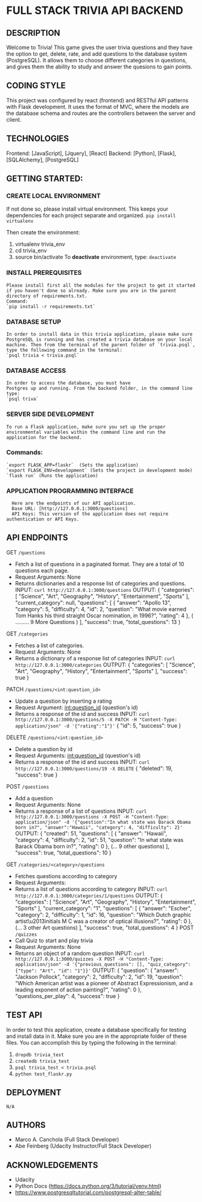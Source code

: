 # FULL STACK TRIVIA API BACKEND

## DESCRIPTION
  Welcome to Trivia! This game gives the user trivia questions and they have the option to get, delete, rate, and add questions to the database system (PostgreSQL). It allows them to choose different categories in questions, and gives them the ability to study and answer the quesions to gain points.

## CODING STYLE
  This project was configured by react (frontend) and RESTful API patterns with Flask development. It uses the format of MVC, where the models are the database schema and routes are the controllers between the server and client.

## TECHNOLOGIES
  Frontend: [JavaScript], [Jquery], [React]
  Backend: [Python], [Flask], [SQLAlchemy], [PostgreSQL]

## GETTING STARTED:

  ### CREATE LOCAL ENVIRONMENT
  If not done so, please install virtual environment. This keeps your dependencies for each project separate and organized.
  `pip install virtualenv`

  Then create the environment:
  1. virtualenv trivia_env
  2. cd trivia_env
  3. source bin/activate
  To **deactivate** environment, type: `deactivate`

  ### INSTALL PREREQUISITES
    Please install first all the modules for the project to get it started if you haven't done so already. Make sure you are in the parent directory of requirements.txt.
    Command:
    `pip install -r requirements.txt`

  ### DATABASE SETUP
    In order to install data in this trivia application, please make sure
    PostgreSQL is running and has created a trivia database on your local
    machine. Then from the terminal of the parent folder of `trivia.psql`,
    type the following command in the terminal:
    `psql trivia < trivia.psql`


  ### DATABASE ACCESS
    In order to access the database, you must have
    Postgres up and running. From the backend folder, in the command line type:
    `psql triva`

  ### SERVER SIDE DEVELOPMENT
    To run a Flask application, make sure you set up the proper environmental variables within the command line and run the application for the backend.

  ### Commands:
    `export FLASK_APP=flaskr`  (Sets the application)
    `export FLASK_ENV=development` (Sets the project in development mode)
    `flask run` (Runs the application)

  ### APPLICATION PROGRAMMING INTERFACE
      Here are the endpoints of our API application.
      Base URL: [http://127.0.0.1:3000/questions]
      API Keys: This version of the application does not require authentication or API Keys.

## API ENDPOINTS
  GET `/questions`
  - Fetch a list of questions in a paginated format. They are a total of 10 questions each page.
  - Request Arguments: None
  - Returns dictionaries and a response list of categories and questions.
    INPUT: `curl http://127.0.0.1:3000/questions`
    OUTPUT:
    {
      "categories": [
        "Science",
        "Art",
        "Geography",
        "History",
        "Entertainment",
        "Sports"
      ],
      "current_category": null,
      "questions": [
        {
          "answer": "Apollo 13",
          "category": 5,
          "difficulty": 4,
          "id": 2,
          "question": "What movie earned Tom Hanks his third straight Oscar nomination, in 1996?",
          "rating": 4
        },
        ( ......... 9 More Questions )
        ],
        "success": true,
        "total_questions": 13
      }


  GET  `/categories`
  - Fetches a list of categories.
  - Request Arguments: None
  - Returns a dictionary of a response list of categories
    INPUT: `curl http://127.0.0.1:3000/categories`
    OUTPUT:
      {
        "categories": [
          "Science",
          "Art",
          "Geography",
          "History",
          "Entertainment",
          "Sports"
        ],
        "success": true
      }

  PATCH `/questions/<int:question_id>`
  - Update a question by inserting a rating
  - Request Argument: <int:question_id> (question's id)
  - Returns a response of the id and success
    INPUT: `curl http://127.0.0.1:3000/questions/5 -X PATCH -H "Content-Type: application/json" -d '{"rating":"1"}'`
    {
      "id": 5,
      "success": true
    }

  DELETE `/questions/<int:question_id>`
  - Delete a question by id
  - Request Arguments: <int:question_id> (question's id)
  - Returns a response of the id and success
    INPUT: `curl http://127.0.0.1:3000/questions/19 -X DELETE`
    {
      "deleted": 19,
      "success": true
    }

  POST `/questions`
  - Add a question
  - Request Arguments: None
  - Returns a response of a list of questions
    INPUT: `curl http://127.0.0.1:3000/questions -X POST -H "Content-Type: application/json" -d '{"question":"In what state was Barack Obama born in?", "answer":"Hawaii", "category": 4, "difficulty": 2}'`
    OUTPUT:
    {
      "created": 51,
      "questions": [
        {
          "answer": "Hawaii",
          "category": 4,
          "difficulty": 2,
          "id": 51,
          "question": "In what state was Barack Obama born in?",
          "rating": 0
        },
        (... 9 other questions)
      ],
      "success": true,
      "total_questions": 10
    }


  GET `/categories/<category>/questions`
  - Fetches questions according to category
  - Request Arguments: <category>
  - Returns a list of questions according to category
    INPUT: `curl http://127.0.0.1:3000/categories/1/questions`
    OUTPUT:
    {
      "categories": [
        "Science",
        "Art",
        "Geography",
        "History",
        "Entertainment",
        "Sports"
      ],
      "current_category": "1",
      "questions": [
        {
          "answer": "Escher",
          "category": 2,
          "difficulty": 1,
          "id": 16,
          "question": "Which Dutch graphic artist\u2013initials M C was a creator of optical illusions?",
          "rating": 0
        },
        (... 3 other Art questions)
      ],
      "success": true,
      "total_questions": 4
    }
  POST `/quizzes`
  - Call Quiz to start and play trivia
  - Request Arguments: None
  - Returns an object of a random question
    INPUT: `curl http://127.0.0.1:3000/quizzes -X POST -H "Content-Type: application/json" -d '{"previous_questions": [], "quiz_category": {"type": "Art", "id": "1"}}'`
  OUTPUT:
  {
    "question": {
      "answer": "Jackson Pollock",
      "category": 2,
      "difficulty": 2,
      "id": 19,
      "question": "Which American artist was a pioneer of Abstract Expressionism, and a leading exponent of action painting?",
      "rating": 0
    },
    "questions_per_play": 4,
    "success": true
  }
## TEST API
  In order to test this application, create a database specifically for testing and install data in it. Make sure you are in the appropriate folder of these files. You can accomplish this by typing the following in the terminal:
  1.  `dropdb trivia_test`
  2. `createdb trivia_test`
  3. `psql trivia_test < trivia.psql`
  4. `python test_flaskr.py`

## DEPLOYMENT
  `N/A`

## AUTHORS
  - Marco A. Canchola (Full Stack Developer)
  - Abe Feinberg (Udacity Instructor/Full Stack Developer)

## ACKNOWLEDGEMENTS
  - Udacity
  - Python Docs (https://docs.python.org/3/tutorial/venv.html)
  - https://www.postgresqltutorial.com/postgresql-alter-table/
